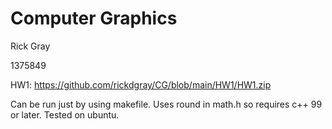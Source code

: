 # Computer Graphics
Rick Gray

1375849

HW1:
https://github.com/rickdgray/CG/blob/main/HW1/HW1.zip

Can be run just by using makefile. Uses round in math.h so requires c++ 99 or later. Tested on ubuntu.

